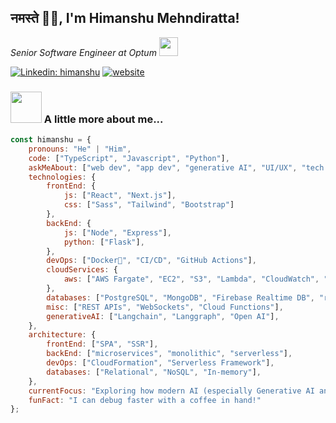 
<h2> नमस्ते 🙏🏻, I'm Himanshu Mehndiratta!</h2
<p><em>Senior Software Engineer at Optum
</a><img src="https://media.giphy.com/media/WUlplcMpOCEmTGBtBW/giphy.gif" width="30"> 
</em></p>

[![Linkedin: himanshu](https://img.shields.io/badge/-linkedIn-blue?style=flat-square&logo=Linkedin&logoColor=white&link=https://www.linkedin.com/in/himanshu-m2/)](https://www.linkedin.com/in/himanshu-m2/)
[![website](https://img.shields.io/badge/Website-46a2f1.svg?&style=flat-square&logo=Google-Chrome&logoColor=white&link=https://builtbyhimanshu.xyz/)](https://builtbyhimanshu.xyz/)

### <img src="https://media.giphy.com/media/VgCDAzcKvsR6OM0uWg/giphy.gif" width="50"> A little more about me...  

```javascript
const himanshu = {
    pronouns: "He" | "Him",
    code: ["TypeScript", "Javascript", "Python"],
    askMeAbout: ["web dev", "app dev", "generative AI", "UI/UX", "tech trends"],
    technologies: {
        frontEnd: {
            js: ["React", "Next.js"],
            css: ["Sass", "Tailwind", "Bootstrap"]
        },
        backEnd: {
            js: ["Node", "Express"],
            python: ["Flask"],
        },
        devOps: ["Docker🐳", "CI/CD", "GitHub Actions"],
        cloudServices: {
            aws: ["AWS Fargate", "EC2", "S3", "Lambda", "CloudWatch", "RDS"],
        },
        databases: ["PostgreSQL", "MongoDB", "Firebase Realtime DB", "redis"],
        misc: ["REST APIs", "WebSockets", "Cloud Functions"],
        generativeAI: ["Langchain", "Langgraph", "Open AI"],
    },
    architecture: {
        frontEnd: ["SPA", "SSR"],
        backEnd: ["microservices", "monolithic", "serverless"],
        devOps: ["CloudFormation", "Serverless Framework"],
        databases: ["Relational", "NoSQL", "In-memory"],
    },
    currentFocus: "Exploring how modern AI (especially Generative AI and LLMs) can transform developer workflows.",
    funFact: "I can debug faster with a coffee in hand!"
};
